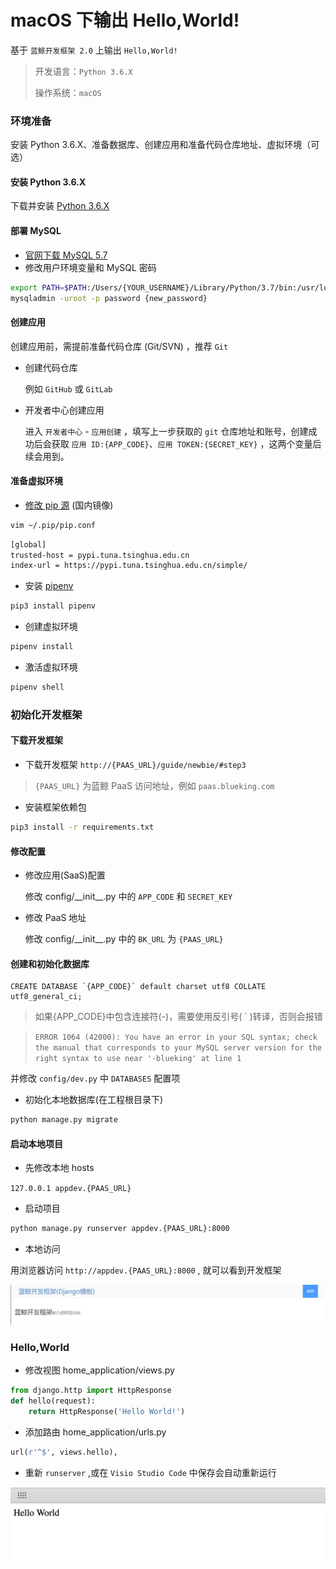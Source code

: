 # macOS 下输出 Hello,World!

基于 `蓝鲸开发框架 2.0` 上输出 `Hello,World!`

> 开发语言：`Python 3.6.X`
>
> 操作系统：`macOS`

### 环境准备

安装 Python 3.6.X、准备数据库、创建应用和准备代码仓库地址、虚拟环境（可选）

#### 安装 Python 3.6.X

下载并安装 [Python 3.6.X](https://www.python.org/downloads/)

#### 部署 MySQL

- [官网下载 MySQL 5.7](https://dev.mysql.com/downloads/mysql/5.7.html#downloads)
- 修改用户环境变量和 MySQL 密码

```bash
export PATH=$PATH:/Users/{YOUR_USERNAME}/Library/Python/3.7/bin:/usr/local/mysql/bin/
mysqladmin -uroot -p password {new_password}
```

#### 创建应用

创建应用前，需提前准备代码仓库 (Git/SVN) ，推荐 `Git`

- 创建代码仓库

    例如 `GitHub` 或 `GitLab`

- 开发者中心创建应用

    进入 `开发者中心` - `应用创建` ，填写上一步获取的 `git` 仓库地址和账号，创建成功后会获取 `应用 ID:{APP_CODE}`、`应用 TOKEN:{SECRET_KEY}` ，这两个变量后续会用到。

#### 准备虚拟环境

- [修改 pip 源](https://pip.pypa.io/en/stable/user_guide/#config-file) (国内镜像)

```bash
vim ~/.pip/pip.conf
```

```bash
[global]
trusted-host = pypi.tuna.tsinghua.edu.cn
index-url = https://pypi.tuna.tsinghua.edu.cn/simple/
 ```

- 安装 [pipenv](https://zhuanlan.zhihu.com/p/37581807)

```bash
pip3 install pipenv
```

- 创建虚拟环境

```bash
pipenv install
```

- 激活虚拟环境

```bash
pipenv shell
```

### 初始化开发框架

#### 下载开发框架

- 下载开发框架 `http://{PAAS_URL}/guide/newbie/#step3`

> `{PAAS_URL}` 为蓝鲸 PaaS 访问地址，例如 `paas.blueking.com`

- 安装框架依赖包

```bash
pip3 install -r requirements.txt
```

#### 修改配置

- 修改应用(SaaS)配置

    修改 config/\_\_init\_\_.py 中的 `APP_CODE` 和 `SECRET_KEY`

- 修改 PaaS 地址

    修改 config/\_\_init\_\_.py 中的 `BK_URL` 为 `{PAAS_URL}`

#### 创建和初始化数据库

```
CREATE DATABASE `{APP_CODE}` default charset utf8 COLLATE utf8_general_ci;
```

> 如果{APP_CODE}中包含连接符(-)，需要使用反引号( ` )转译，否则会报错

> `ERROR 1064 (42000): You have an error in your SQL syntax; check the manual that corresponds to your MySQL server version for the right syntax to use near '-blueking' at line 1`

并修改 `config/dev.py` 中 `DATABASES` 配置项

- 初始化本地数据库(在工程根目录下)

```bash
python manage.py migrate
```

#### 启动本地项目

- 先修改本地 hosts

```127.0.0.1 appdev.{PAAS_URL}```

- 启动项目

```bash
python manage.py runserver appdev.{PAAS_URL}:8000
```

- 本地访问

用浏览器访问 `http://appdev.{PAAS_URL}:8000` , 就可以看到开发框架

![开发框架首页](media/%E5%BC%80%E5%8F%91%E6%A1%86%E6%9E%B6%E9%A6%96%E9%A1%B5.png)

### Hello,World

- 修改视图 home_application/views.py

```python
from django.http import HttpResponse
def hello(request):
    return HttpResponse('Hello World!')
```

- 添加路由 home_application/urls.py

```python
url(r'^$', views.hello),
```

- 重新 `runserver` ,或在 `Visio Studio Code` 中保存会自动重新运行

![-w964](./media/15585122671345.jpg)
